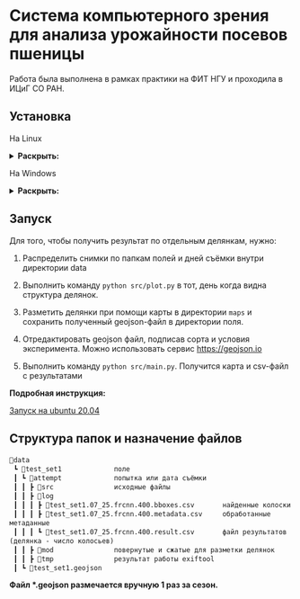 ﻿# Система компьютерного зрения для анализа урожайности посевов пшеницы

Работа была выполнена в рамках практики на ФИТ НГУ и проходила в ИЦиГ СО РАН.





## Установка

На Linux

<details><summary> <b>Раскрыть:</b> </summary>

Сохраните файл [src/deploy_wds_on_ubuntu_20.04.sh](src/deploy_wds_on_ubuntu_20.04.sh) и запустите команду

```
sh src/deploy_wds_on_ubuntu_20.04.sh
```

</details>


На Windows

<details><summary> <b>Раскрыть:</b> </summary>

Сохраните файл [src/deploy_wds_on_windows_10.ps1](src/deploy_wds_on_windows_10.ps1) и запустите команду

```
./src/deploy_wds_on_windows_10.ps1
```

Если у вас заблокировано выполнение скриптов, выполните в powershell от имени администратора

```
Set-ExecutionPolicy unrestricted
```

Если вы не запускали Internet Explorer, то настройте его:
![](docs/ie11_first_run.png)


</details>



## Запуск

Для того, чтобы получить результат по отдельным делянкам, нужно:

1. Распределить снимки по папкам полей и дней съёмки внутри директории data

2. Выполнить команду ```python src/plot.py``` в тот, день когда видна структура делянок.

3. Разметить делянки при помощи карты в директории ```maps``` и сохранить полученный geojson-файл в директории поля.

4. Отредактировать geojson файл, подписав сорта и условия эксперимента. Можно использовать сервис https://geojson.io

5. Выполнить команду ```python src/main.py```. Получится карта и csv-файл с результатами


**Подробная инструкция:**

[Запуск на ubuntu 20.04](docs/Запуск%20на%20ubuntu%2020.04.pdf)



## Структура папок и назначение файлов

```
📂data
 ┗ 📂test_set1             поле
 ┃ ┗ 📂attempt             попытка или дата съёмки
 ┃ ┃ ┣ 📂src               исходные файлы
 ┃ ┃ ┣ 📂log
 ┃ ┃ ┃ ┣ 📜test_set1.07_25.frcnn.400.bboxes.csv       найденные колоски
 ┃ ┃ ┃ ┣ 📜test_set1.07_25.frcnn.400.metadata.csv     обработанные метаданные
 ┃ ┃ ┃ ┗ 📜test_set1.07_25.frcnn.400.result.csv       файл результатов (делянка - число колосьев)
 ┃ ┃ ┣ 📂mod               повернутые и сжатые для разметки делянок
 ┃ ┃ ┣ 📂tmp               результат работы exiftool
 ┃ ┗ 📜test_set1.geojson
```

<!-- field_name_year может содержать в конце номер сезона, если в году несколько урожаев.  -->

**Файл \*.geojson размечается вручную 1 раз за сезон.**


